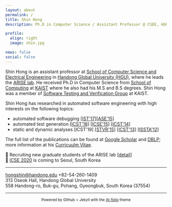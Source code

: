 ```yaml
---
layout: about
permalink: /
title: Shin Hong
description: Ph.D in Computer Science / Assistant Professor @ CSEE, HGU

profile:
  align: right
  image: shin.jpg

news: false
social: false
---
```


Shin Hong is an assistant professor at [School of Computer Science and Electrical Engineering](http://csee.handong.edu) 
in [Handong Global University (HGU)](http://www.handong.edu), where he leads the [ARISE lab](https://arise.handong.edu).
He received Ph.D in Computer Science from [School of Computing](http://cs.kaist.ac.kr) at [KAIST](http://www.kaist.ac.kr) where he also had his M.S and B.S degrees. Shin Hong was a member of [Software Testing and Verification Group](http://swtv.kaist.ac.kr) at KAIST.

Shin Hong has researched in automated software engineering with high interests on the following topics:
* automated software debugging [\[IST'17\]](https://scholar.google.co.kr/citations?view_op=view_citation&hl=en&user=AXlXg2AAAAAJ&citation_for_view=AXlXg2AAAAAJ:5nxA0vEk-isC)[\[ASE'15\]](https://scholar.google.co.kr/citations?view_op=view_citation&hl=en&user=AXlXg2AAAAAJ&citation_for_view=AXlXg2AAAAAJ:0EnyYjriUFMC)
* automated test generation 
[\[ICST'18\]](https://scholar.google.co.kr/scholar?oi=bibs&cluster=17618120576903131180&btnI=1&hl=en)
[\[ICSE'15\]](https://scholar.google.co.kr/citations?view_op=view_citation&hl=en&user=AXlXg2AAAAAJ&citation_for_view=AXlXg2AAAAAJ:UebtZRa9Y70C) [\[ICST'14\]](https://scholar.google.co.kr/citations?view_op=view_citation&hl=en&user=AXlXg2AAAAAJ&citation_for_view=AXlXg2AAAAAJ:eQOLeE2rZwMC)
* static and dynamic analyses [ICST'19] [\[STVR'15\]](https://scholar.google.co.kr/citations?view_op=view_citation&hl=en&user=AXlXg2AAAAAJ&citation_for_view=AXlXg2AAAAAJ:ufrVoPGSRksC) [\[ICST'13\]](https://scholar.google.co.kr/citations?view_op=view_citation&hl=en&user=AXlXg2AAAAAJ&citation_for_view=AXlXg2AAAAAJ:Y0pCki6q_DkC) [\[ISSTA'12\]](https://scholar.google.co.kr/citations?view_op=view_citation&hl=en&user=AXlXg2AAAAAJ&citation_for_view=AXlXg2AAAAAJ:Tyk-4Ss8FVUC)

The full list of the publications can be found at [Google Scholar](http://scholar.google.co.kr/citations?user=AXlXg2AAAAAJ) and [DBLP](http://dblp.uni-trier.de/pers/hd/h/Hong:Shin); more information at his [Curricuulm Vitae](http://hongshin.github.io/shinhong-cv.pdf).

🔔 Recruiting new graduate students of the ARISE lab [[detail]](https://hongshin.github.io/recruit)  
🔔 [ICSE 2020](https://conf.researchr.org/home/icse-2020) is coming to Seoul, South Korea

---

<a href="mailto:hongshin@handong.edu"> hongshin@handong.edu </a>
+82-54-260-1409 <br>
313 Oseok Hall, Handong Global University <br>
558 Handong-ro, Buk-gu, Pohang, Gyeongbuk, South Korea (37554) 

----

<!--{:.center}-->
<center> <small> Powered by Github + Jekyll with the <a href="https://github.com/alshedivat/al-folio">Al-folio</a> theme </small> </center>

